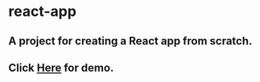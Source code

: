 # react-app

## A project for creating a React app from scratch.

## Click [Here](https://petterfogel.github.io/react-app) for demo.
